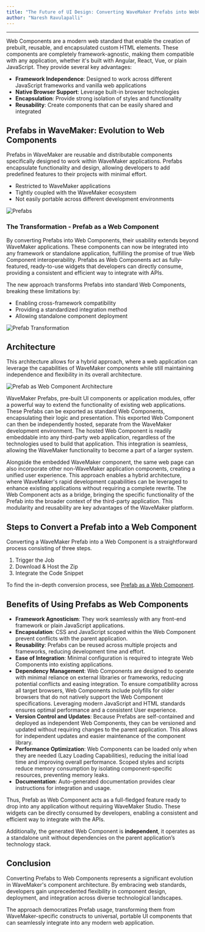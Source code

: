 ```yaml
---
title: "The Future of UI Design: Converting WaveMaker Prefabs into WebComponents"
author: "Naresh Ravulapalli"
---
```

---

Web Components are a modern web standard that enable the creation of prebuilt, reusable, and encapsulated custom HTML elements. These components are completely framework-agnostic, making them compatible with any application, whether it's built with Angular, React, Vue, or plain JavaScript. They provide several key advantages:

- **Framework Independence**: Designed to work across different JavaScript frameworks and vanilla web applications
- **Native Browser Support**: Leverage built-in browser technologies
- **Encapsulation**: Provide strong isolation of styles and functionality
- **Reusability**: Create components that can be easily shared and integrated

<!-- truncate -->

## Prefabs in WaveMaker: Evolution to Web Components

Prefabs in WaveMaker are reusable and distributable components specifically designed to work within WaveMaker applications. Prefabs encapsulate functionality and design, allowing developers to add predefined features to their projects with minimal effort.

- Restricted to WaveMaker applications
- Tightly coupled with the WaveMaker ecosystem
- Not easily portable across different development environments

![Prefabs](/learn/assets/prefabs.png)

### The Transformation - Prefab as a Web Component

By converting Prefabs into Web Components, their usability extends beyond WaveMaker applications. These components can now be integrated into any framework or standalone application, fulfilling the promise of true Web Component interoperability. Prefabs as Web Components act as fully-featured, ready-to-use widgets that developers can directly consume, providing a consistent and efficient way to integrate with APIs.

The new approach transforms Prefabs into standard Web Components, breaking these limitations by:

- Enabling cross-framework compatibility
- Providing a standardized integration method
- Allowing standalone component deployment

![Prefab Transformation](/learn/assets/prefab-transformation.png)

## Architecture

This architecture allows for a hybrid approach, where a web application can leverage the capabilities of WaveMaker components while still maintaining independence and flexibility in its overall architecture.

![Prefab as Web Component Architecture](/learn/assets/prefab-as-webcomponent-architecture.png)

WaveMaker Prefabs, pre-built UI components or application modules, offer a powerful way to extend the functionality of existing web applications. These Prefabs can be exported as standard Web Components, encapsulating their logic and presentation. This exported Web Component can then be independently hosted, separate from the WaveMaker development environment. The hosted Web Component is readily embeddable into any third-party web application, regardless of the technologies used to build that application. This integration is seamless, allowing the WaveMaker functionality to become a part of a larger system. 

Alongside the embedded WaveMaker component, the same web page can also incorporate other non-WaveMaker application components, creating a unified user experience. This approach enables a hybrid architecture, where WaveMaker's rapid development capabilities can be leveraged to enhance existing applications without requiring a complete rewrite. The Web Component acts as a bridge, bringing the specific functionality of the Prefab into the broader context of the third-party application. This modularity and reusability are key advantages of the WaveMaker platform.

## Steps to Convert a Prefab into a Web Component

Converting a WaveMaker Prefab into a Web Component is a straightforward process consisting of three steps.

1. Trigger the Job
2. Download & Host the Zip
3. Integrate the Code Snippet


To find the in-depth conversion process, see [Prefab as a Web Component]().


## Benefits of Using Prefabs as Web Components

- **Framework Agnosticism**: They work seamlessly with any front-end framework or plain JavaScript applications.
- **Encapsulation**: CSS and JavaScript scoped within the Web Component prevent conflicts with the parent application.
- **Reusability**: Prefabs can be reused across multiple projects and frameworks, reducing development time and effort.
- **Ease of Integration**: Minimal configuration is required to integrate Web Components into existing applications.
- **Dependency Management**: Web Components are designed to operate with minimal reliance on external libraries or frameworks, reducing potential conflicts and easing integration. To ensure compatibility across all target browsers, Web Components include polyfills for older browsers that do not natively support the Web Component specifications. Leveraging modern JavaScript and HTML standards ensures optimal performance and a consistent User experience.
- **Version Control and Updates**: Because Prefabs are self-contained and deployed as independent Web Components, they can be versioned and updated without requiring changes to the parent application. This allows for independent updates and easier maintenance of the component library.
- **Performance Optimization**: Web Components can be loaded only when they are needed (Lazy Loading Capabilities), reducing the initial load time and improving overall performance. Scoped styles and scripts reduce memory consumption by isolating component-specific resources, preventing memory leaks.
- **Documentation**: Auto-generated documentation provides clear instructions for integration and usage.


Thus, Prefab as Web Component acts as a full-fledged feature ready to drop into any application without requiring WaveMaker Studio. These widgets can be directly consumed by developers, enabling a consistent and efficient way to integrate with the APIs.


Additionally, the generated Web Component is **independent**, it operates as a standalone unit without dependencies on the parent application’s technology stack.


## Conclusion

Converting Prefabs to Web Components represents a significant evolution in WaveMaker's component architecture. By embracing web standards, developers gain unprecedented flexibility in component design, deployment, and integration across diverse technological landscapes.

The approach democratizes Prefab usage, transforming them from WaveMaker-specific constructs to universal, portable UI components that can seamlessly integrate into any modern web application.
